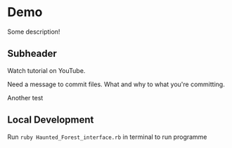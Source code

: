 # Demo


Some description!

## Subheader

Watch tutorial on YouTube.

Need a message to commit files. What and why to what you're committing.

Another test

## Local Development
Run `ruby Haunted_Forest_interface.rb` in terminal to run programme
